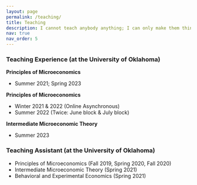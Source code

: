 ```yaml
---
layout: page
permalink: /teaching/
title: Teaching
description: I cannot teach anybody anything; I can only make them think - Socrates
nav: true
nav_order: 5
---
```


### Teaching Experience (at the University of Oklahoma)

**Principles of Microeconomics**
* Summer 2021; Spring 2023

**Principles of Microeconomics**
* Winter 2021 & 2022 (Online Asynchronous)
* Summer 2022 (Twice: June block & July block)

**Intermediate Microeconomic Theory**
* Summer 2023


### Teaching Assistant (at the University of Oklahoma)

* Principles of Microeconomics (Fall 2019, Spring 2020, Fall 2020)
* Intermediate Microeconomic Theory (Spring 2021)
* Behavioral and Experimental Economics (Spring 2021)
